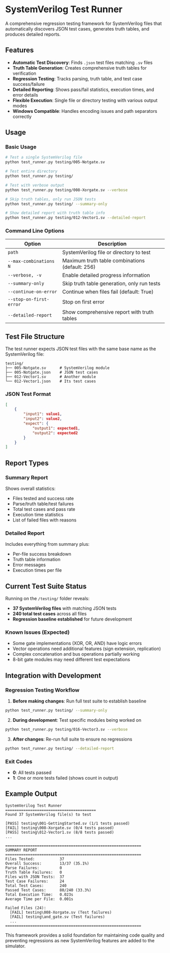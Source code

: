 # SystemVerilog Test Runner

A comprehensive regression testing framework for SystemVerilog files that automatically discovers JSON test cases, generates truth tables, and produces detailed reports.

## Features

- **Automatic Test Discovery**: Finds `.json` test files matching `.sv` files
- **Truth Table Generation**: Creates comprehensive truth tables for verification
- **Regression Testing**: Tracks parsing, truth table, and test case success/failure
- **Detailed Reporting**: Shows pass/fail statistics, execution times, and error details
- **Flexible Execution**: Single file or directory testing with various output modes
- **Windows Compatible**: Handles encoding issues and path separators correctly

## Usage

### Basic Usage

```bash
# Test a single SystemVerilog file
python test_runner.py testing/005-Notgate.sv

# Test entire directory
python test_runner.py testing/

# Test with verbose output
python test_runner.py testing/008-Xorgate.sv --verbose

# Skip truth tables, only run JSON tests
python test_runner.py testing/ --summary-only

# Show detailed report with truth table info
python test_runner.py testing/012-Vector1.sv --detailed-report
```

### Command Line Options

| Option | Description |
|--------|-------------|
| `path` | SystemVerilog file or directory to test |
| `--max-combinations N` | Maximum truth table combinations (default: 256) |
| `--verbose, -v` | Enable detailed progress information |
| `--summary-only` | Skip truth table generation, only run tests |
| `--continue-on-error` | Continue when files fail (default: True) |
| `--stop-on-first-error` | Stop on first error |
| `--detailed-report` | Show comprehensive report with truth tables |

## Test File Structure

The test runner expects JSON test files with the same base name as the SystemVerilog file:

```
testing/
├── 005-Notgate.sv      # SystemVerilog module
├── 005-Notgate.json    # JSON test cases
├── 012-Vector1.sv      # Another module
└── 012-Vector1.json    # Its test cases
```

### JSON Test Format

```json
[
    {
        "input1": value1,
        "input2": value2,
        "expect": {
            "output1": expected1,
            "output2": expected2
        }
    }
]
```

## Report Types

### Summary Report
Shows overall statistics:
- Files tested and success rate
- Parse/truth table/test failures  
- Total test cases and pass rate
- Execution time statistics
- List of failed files with reasons

### Detailed Report
Includes everything from summary plus:
- Per-file success breakdown
- Truth table information
- Error messages
- Execution times per file

## Current Test Suite Status

Running on the `/testing/` folder reveals:

- **37 SystemVerilog files** with matching JSON tests
- **240 total test cases** across all files
- **Regression baseline established** for future development

### Known Issues (Expected)
- Some gate implementations (XOR, OR, AND) have logic errors
- Vector operations need additional features (sign extension, replication)
- Complex concatenation and bus operations partially working
- 8-bit gate modules may need different test expectations

## Integration with Development

### Regression Testing Workflow

1. **Before making changes**: Run full test suite to establish baseline
```bash
python test_runner.py testing/ --summary-only
```

2. **During development**: Test specific modules being worked on
```bash
python test_runner.py testing/016-Vector3.sv --verbose
```

3. **After changes**: Re-run full suite to ensure no regressions
```bash
python test_runner.py testing/ --detailed-report
```

### Exit Codes
- **0**: All tests passed
- **1**: One or more tests failed (shows count in output)

## Example Output

```
SystemVerilog Test Runner
========================================
Found 37 SystemVerilog file(s) to test

[PASS] testing\001-GettingStarted.sv (1/1 tests passed)
[FAIL] testing\008-Xorgate.sv (0/4 tests passed)
[PASS] testing\012-Vector1.sv (8/8 tests passed)
...

============================================================
SUMMARY REPORT
============================================================
Files Tested:           37
Overall Success:        13/37 (35.1%)
Parse Failures:         0
Truth Table Failures:   0  
Files with JSON Tests:  37
Test Case Failures:     24
Total Test Cases:       240
Passed Test Cases:      80/240 (33.3%)
Total Execution Time:   0.023s
Average Time per File:  0.001s

Failed Files (24):
  [FAIL] testing\008-Xorgate.sv (Test failures)
  [FAIL] testing\and_gate.sv (Test failures)
  ...
============================================================
```

This framework provides a solid foundation for maintaining code quality and preventing regressions as new SystemVerilog features are added to the simulator.